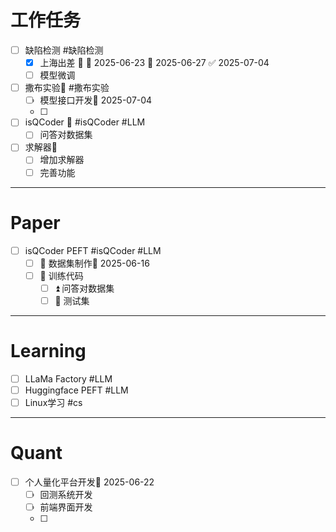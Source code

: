
# 工作任务
- [ ] 缺陷检测 #缺陷检测
	- [x] 上海出差 🔺 🛫 2025-06-23 📅 2025-06-27 ✅ 2025-07-04
	- [ ] 模型微调
- [ ] 撒布实验🔺  #撒布实验 
	- [ ] 模型接口开发🛫 2025-07-04 
	- [ ] 
- [ ] isQCoder 🔼  #isQCoder #LLM 
	- [ ] 问答对数据集
- [ ] 求解器🔼 
	- [ ] 增加求解器
	- [ ] 完善功能
---
# Paper

- [ ] isQCoder PEFT #isQCoder #LLM 
	- [ ] 🔼 数据集制作🛫 2025-06-16 
	- [ ] 🔼 训练代码
		- [ ] ⏫ 问答对数据集
		- [ ] 🔼 测试集
---
# Learning
- [ ] LLaMa Factory #LLM
- [ ] Huggingface PEFT #LLM
- [ ] Linux学习 #cs

---
# Quant
- [ ] 个人量化平台开发🛫 2025-06-22  
	- [ ] 回测系统开发
	- [ ] 前端界面开发
	- [ ] 